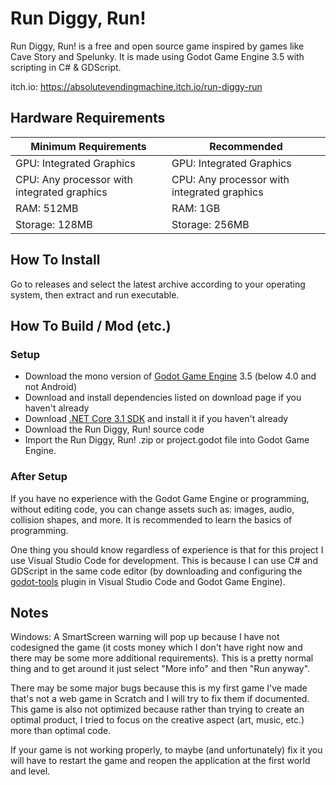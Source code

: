 # Run Diggy, Run!

Run Diggy, Run! is a free and open source game inspired by games like Cave Story and Spelunky.
It is made using Godot Game Engine 3.5 with scripting in C# & GDScript.

itch.io: https://absolutevendingmachine.itch.io/run-diggy-run

## Hardware Requirements

| Minimum Requirements | Recommended |
| -------------------- | ----------- |
| GPU: Integrated Graphics | GPU: Integrated Graphics |
| CPU: Any processor with integrated graphics| CPU: Any processor with integrated graphics|
| RAM: 512MB | RAM: 1GB |
| Storage: 128MB | Storage: 256MB |

## How To Install

Go to releases and select the latest archive according to your operating system, then extract and run executable.

## How To Build / Mod (etc.)

### Setup

- Download the mono version of [Godot Game Engine](https://godotengine.org/download) 3.5 (below 4.0 and not Android)
- Download and install dependencies listed on download page if you haven't already
- Download [.NET Core 3.1 SDK](https://dotnet.microsoft.com/en-us/download/dotnet/3.1) and install it if you haven't already
- Download the Run Diggy, Run! source code
- Import the Run Diggy, Run! .zip or project.godot file into Godot Game Engine.

### After Setup

If you have no experience with the Godot Game Engine or programming, without editing code, you can change assets such as: images, audio, collision shapes, and more. It is recommended to learn the basics of programming.

One thing you should know regardless of experience is that for this project I use Visual Studio Code for development. This is because I can use C# and GDScript in the same code editor (by downloading and configuring the [godot-tools](https://github.com/godotengine/godot-vscode-plugin) plugin in Visual Studio Code and Godot Game Engine).

## Notes

Windows: A SmartScreen warning will pop up because I have not codesigned the game (it costs money which I don't have right now and there may be some more additional requirements). This is a pretty normal thing and to get around it just select "More info" and then "Run anyway".

There may be some major bugs because this is my first game I've made that's not a web game in Scratch and I will try to fix them if documented. This game is also not optimized because rather than trying to create an optimal product, I tried to focus on the creative aspect (art, music, etc.) more than optimal code.

If your game is not working properly, to maybe (and unfortunately) fix it you will have to restart the game and reopen the application at the first world and level.

